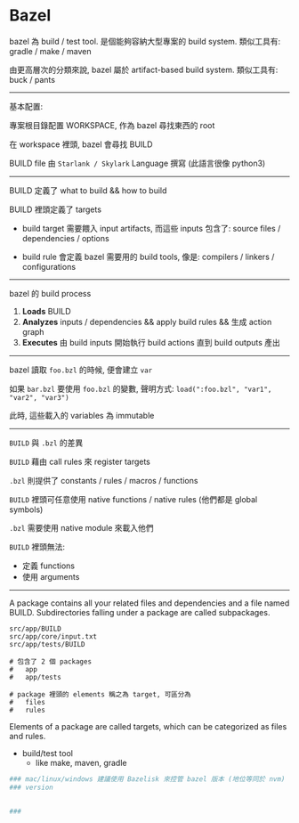 
# Bazel

bazel 為 build / test tool. 是個能夠容納大型專案的 build system. 類似工具有: gradle / make / maven

由更高層次的分類來說, bazel 屬於 artifact-based build system. 類似工具有: buck / pants

---

基本配置:

專案根目錄配置 WORKSPACE, 作為 bazel 尋找東西的 root

在 workspace 裡頭, bazel 會尋找 BUILD

BUILD file 由 `Starlank / Skylark` Language 撰寫 (此語言很像 python3)

---

BUILD 定義了 what to build && how to build

BUILD 裡頭定義了 targets

* build target 需要餵入 input artifacts, 而這些 inputs 包含了: source files / dependencies / options

* build rule 會定義 bazel 需要用的 build tools, 像是: compilers / linkers / configurations

---

bazel 的 build process

1. **Loads** BUILD
2. **Analyzes** inputs / dependencies && apply build rules && 生成 action graph
3. **Executes** 由 build inputs 開始執行 build actions 直到 build outputs 產出

---

bazel 讀取 `foo.bzl` 的時候, 便會建立 `var`

如果 `bar.bzl` 要使用 `foo.bzl` 的變數, 聲明方式: `load(":foo.bzl", "var1", "var2", "var3")`

此時, 這些載入的 variables 為 immutable

---

`BUILD` 與 `.bzl` 的差異

`BUILD` 藉由 call rules 來 register targets

`.bzl` 則提供了 constants / rules / macros / functions

`BUILD` 裡頭可任意使用 native functions / native rules (他們都是 global symbols)

`.bzl` 需要使用 native module 來載入他們

`BUILD` 裡頭無法:

- 定義 functions
- 使用 arguments


---



A package contains all your related files and dependencies and a file named BUILD. Subdirectories falling under a package are called subpackages.

```
src/app/BUILD
src/app/core/input.txt
src/app/tests/BUILD

# 包含了 2 個 packages
#   app
#   app/tests

# package 裡頭的 elements 稱之為 target, 可區分為
#   files
#   rules
```


Elements of a package are called targets, which can be categorized as files and rules.



- build/test tool
    - like make, maven, gradle

```bash
### mac/linux/windows 建議使用 Bazelisk 來控管 bazel 版本 (地位等同於 nvm)
### version


### 

```